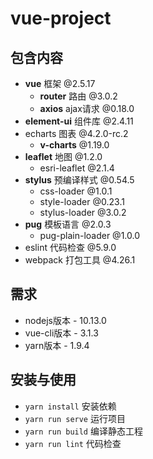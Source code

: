 # vue-project

## 包含内容

* **vue** 框架 @2.5.17
  * **router** 路由 @3.0.2
  * **axios** ajax请求 @0.18.0
* **element-ui** 组件库 @2.4.11
* echarts 图表 @4.2.0-rc.2
  * **v-charts** @1.19.0
* **leaflet** 地图 @1.2.0
  * esri-leaflet @2.1.4
* **stylus** 预编译样式 @0.54.5
  * css-loader @1.0.1
  * style-loader @0.23.1
  * stylus-loader @3.0.2
* **pug** 模板语言 @2.0.3
  * pug-plain-loader @1.0.0
* eslint 代码检查 @5.9.0
* webpack 打包工具 @4.26.1

## 需求

* nodejs版本 - 10.13.0
* vue-cli版本 - 3.1.3
* yarn版本 - 1.9.4

## 安装与使用

* ```yarn install``` 安装依赖
* ```yarn run serve``` 运行项目
* ```yarn run build``` 编译静态工程
* ```yarn run lint``` 代码检查

